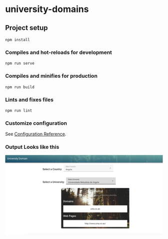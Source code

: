 # university-domains

## Project setup
```
npm install
```

### Compiles and hot-reloads for development
```
npm run serve
```

### Compiles and minifies for production
```
npm run build
```

### Lints and fixes files
```
npm run lint
```

### Customize configuration
See [Configuration Reference](https://cli.vuejs.org/config/).


### Output Looks like this

![alt text](https://github.com/mahafareed14/vue-university-domains/blob/master/src/assets/Screenshot%202023-10-14%20at%2012.16.56%20AM.png)
